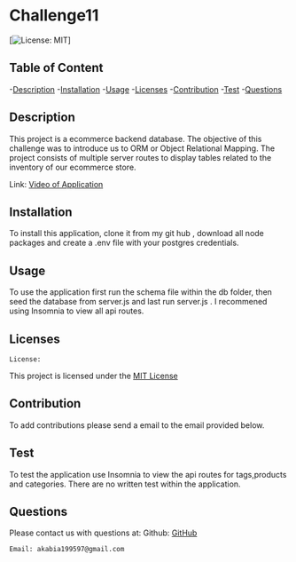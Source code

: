 # Challenge11


  [![License: MIT](https://img.shields.io/badge/License-MIT-yellow.svg)]

## Table of Content
  -[Description](#Description)
  -[Installation](#Installation)
  -[Usage](#Usage)
  -[Licenses](#Licenses)
  -[Contribution](#Contribution)
  -[Test](#Test)
  -[Questions](#Questions)


## Description
  This project is a ecommerce backend database. The objective of this challenge was to introduce us to ORM or Object Relational Mapping. The project consists of multiple server routes to display tables related to the inventory of our ecommerce store.

   Link: [Video of Application](https://app.screencastify.com/v3/watch/XSov4jBrESx3xOWnL0da)




## Installation
  To install this application, clone it from my git hub , download all node packages and create a .env file with your postgres credentials.

## Usage
  To use the application first run the schema file within the db folder, then seed the database from server.js and last run server.js . I recommened using Insomnia to view all api routes. 

## Licenses
    License:   
 
 This project is licensed under the [MIT License](https://opensource.org/licenses/MIT) 

## Contribution
  To add contributions please send a email to the email provided below.

## Test
  To test the application use Insomnia to view the api routes for tags,products and categories. There are no written test within the application.

## Questions
   Please contact us with questions at:
    Github: [GitHub](https://github.com/aakabia)

    Email: akabia199597@gmail.com



